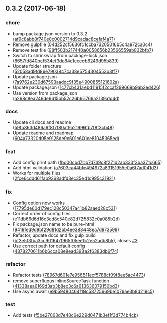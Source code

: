 ## 0.3.2 (2017-06-18)

### chore

* bump package.json version to 0.3.2 ([af9c8abb8f740e8c0002714d9cadac8cefaf4a71](https://github.com/samiralajmovic/pure-html/commit/af9c8abb8f740e8c0002714d9cadac8cefaf4a71))
* Remove gulpfile ([04d252cf5636fc1ccba73205016b5c4a972ca0c4](https://github.com/samiralajmovic/pure-html/commit/04d252cf5636fc1ccba73205016b5c4a972ca0c4))
* Remove test file ([98ff503b217440a0058656b23566559ab832bfb7](https://github.com/samiralajmovic/pure-html/commit/98ff503b217440a0058656b23566559ab832bfb7))
* Switch to shrinkwrap from package-lock.json ([8657fd840bcf534ef3de84c1eeecb6249d95b839](https://github.com/samiralajmovic/pure-html/commit/8657fd840bcf534ef3de84c1eeecb6249d95b839))
* Update folder structure ([52058ad9fd86e79038474a38e5754304553b3ff7](https://github.com/samiralajmovic/pure-html/commit/52058ad9fd86e79038474a38e5754304553b3ff7))
* Update package.json ([7a9762e230d67593aaddc9f35e4900855121602a](https://github.com/samiralajmovic/pure-html/commit/7a9762e230d67593aaddc9f35e4900855121602a))
* Update package.json ([1c77cb431aebd11915f2ccaf299669b9ab2ed426](https://github.com/samiralajmovic/pure-html/commit/1c77cb431aebd11915f2ccaf299669b9ab2ed426))
* Use version from package.json ([a268c8ea246de6615bb52c26b66769a2139a1d4d](https://github.com/samiralajmovic/pure-html/commit/a268c8ea246de6615bb52c26b66769a2139a1d4d))

### docs

* Update cli docs and readme ([59fb863d486a9f8f7f80af9a21996fb7f8f3cb48](https://github.com/samiralajmovic/pure-html/commit/59fb863d486a9f8f7f80af9a21996fb7f8f3cb48))
* Update readme and roadmap ([604a73320d95e9125de9c601c601ce81045365ed](https://github.com/samiralajmovic/pure-html/commit/604a73320d95e9125de9c601c601ce81045365ed))

### feat

* Add config print path ([fbd00cbd7bb7d749c8f271d2ab333f3ba371c665](https://github.com/samiralajmovic/pure-html/commit/fbd00cbd7bb7d749c8f271d2ab333f3ba371c665))
* Add html validation ([a7603ca44bfe494972a83151955e0a6f7ad041d3](https://github.com/samiralajmovic/pure-html/commit/a7603ca44bfe494972a83151955e0a6f7ad041d3))
* Works for multiple files ([2fce6cddd61fab9368adfd3ec35ed1c995c31921](https://github.com/samiralajmovic/pure-html/commit/2fce6cddd61fab9368adfd3ec35ed1c995c31921))

### fix

* Config option now works ([17795de60d179ec128c50347a41b82aaed28c531](https://github.com/samiralajmovic/pure-html/commit/17795de60d179ec128c50347a41b82aaed28c531))
* Correct order of config files  ([e11db66d6d16c3cd8c540e82d725832c0a085b2d](https://github.com/samiralajmovic/pure-html/commit/e11db66d6d16c3cd8c540e82d725832c0a085b2d))
* Fix package.json name to be pure-html ([9419fed9d9bf29d81d2bb4ee383448ea7d973599](https://github.com/samiralajmovic/pure-html/commit/9419fed9d9bf29d81d2bb4ee383448ea7d973599))
* Refactor, update docs and fix gulp build  ([bf3e5f3fba3cc901647f965f05ee1c2e52adb8b5](https://github.com/samiralajmovic/pure-html/commit/bf3e5f3fba3cc901647f965f05ee1c2e52adb8b5)), closes [#3](https://github.com/samiralajmovic/pure-html/issues/3)
* Use correct path for default config ([4878270611b6b6cca08e8ead398a2f6383db6f74](https://github.com/samiralajmovic/pure-html/commit/4878270611b6b6cca08e8ead398a2f6383db6f74))

### refactor

* Refactor tests ([78967d601e7e956511ecf5788cf09f8ee5ac4473](https://github.com/samiralajmovic/pure-html/commit/78967d601e7e956511ecf5788cf09f8ee5ac4473))
* remove superfluous inlineSourceTask function ([41338aea6169d3ab3b8ec3c6a613636079150bd3](https://github.com/samiralajmovic/pure-html/commit/41338aea6169d3ab3b8ec3c6a613636079150bd3))
* Use async await ([e9b59480464f18c58725669be1079ae3b8d219c5](https://github.com/samiralajmovic/pure-html/commit/e9b59480464f18c58725669be1079ae3b8d219c5))

### test

* Add tests ([f5be27063d7e48c6e229d0471b3ef1f3d774b4cb](https://github.com/samiralajmovic/pure-html/commit/f5be27063d7e48c6e229d0471b3ef1f3d774b4cb))

